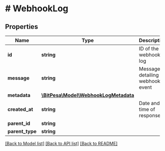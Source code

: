# # WebhookLog

## Properties

Name | Type | Description | Notes
------------ | ------------- | ------------- | -------------
**id** | **string** | ID of the webhook log | [optional] 
**message** | **string** | Message detailing webhook event | [optional] 
**metadata** | [**\BitPesa\Model\WebhookLogMetadata**](WebhookLogMetadata.md) |  | [optional] 
**created_at** | **string** | Date and time of response | [optional] 
**parent_id** | **string** |  | [optional] 
**parent_type** | **string** |  | [optional] 

[[Back to Model list]](../../README.md#documentation-for-models) [[Back to API list]](../../README.md#documentation-for-api-endpoints) [[Back to README]](../../README.md)


